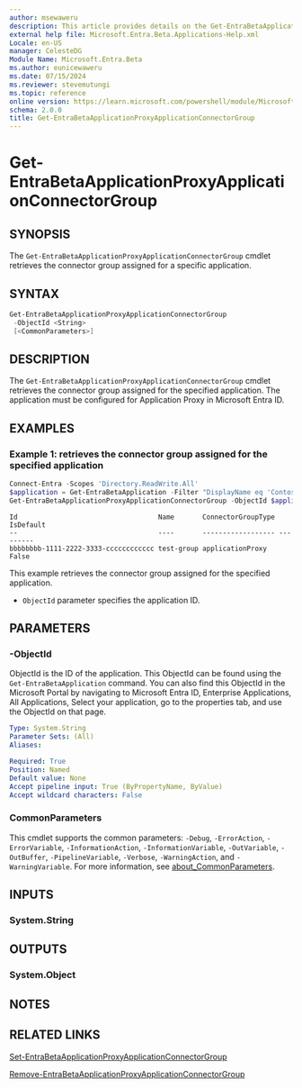 ```yaml
---
author: msewaweru
description: This article provides details on the Get-EntraBetaApplicationProxyApplicationConnectorGroup.
external help file: Microsoft.Entra.Beta.Applications-Help.xml
Locale: en-US
manager: CelesteDG
Module Name: Microsoft.Entra.Beta
ms.author: eunicewaweru
ms.date: 07/15/2024
ms.reviewer: stevemutungi
ms.topic: reference
online version: https://learn.microsoft.com/powershell/module/Microsoft.Entra.Beta/Get-EntraBetaApplicationProxyApplicationConnectorGroup
schema: 2.0.0
title: Get-EntraBetaApplicationProxyApplicationConnectorGroup
---
```


# Get-EntraBetaApplicationProxyApplicationConnectorGroup

## SYNOPSIS

The `Get-EntraBetaApplicationProxyApplicationConnectorGroup` cmdlet retrieves the connector group assigned for a specific application.

## SYNTAX

```powershell
Get-EntraBetaApplicationProxyApplicationConnectorGroup
 -ObjectId <String>
 [<CommonParameters>]
```

## DESCRIPTION

The `Get-EntraBetaApplicationProxyApplicationConnectorGroup` cmdlet retrieves the connector group assigned for the specified application.
The application must be configured for Application Proxy in Microsoft Entra ID.

## EXAMPLES

### Example 1: retrieves the connector group assigned for the specified application

```powershell
Connect-Entra -Scopes 'Directory.ReadWrite.All'
$application = Get-EntraBetaApplication -Filter "DisplayName eq 'Contoso App Proxy'"
Get-EntraBetaApplicationProxyApplicationConnectorGroup -ObjectId $application.Id
```

```Output
Id                                   Name       ConnectorGroupType IsDefault
--                                   ----       ------------------ ---------
bbbbbbbb-1111-2222-3333-cccccccccccc test-group applicationProxy       False
```

This example retrieves the connector group assigned for the specified application.

- `ObjectId` parameter specifies the application ID.

## PARAMETERS

### -ObjectId

ObjectId is the ID of the application.
This ObjectId can be found using the `Get-EntraBetaApplication` command.
You can also find this ObjectId in the Microsoft Portal by navigating to Microsoft Entra ID, Enterprise Applications, All Applications, Select your application, go to the properties tab, and use the ObjectId on that page.

```yaml
Type: System.String
Parameter Sets: (All)
Aliases:

Required: True
Position: Named
Default value: None
Accept pipeline input: True (ByPropertyName, ByValue)
Accept wildcard characters: False
```

### CommonParameters

This cmdlet supports the common parameters: `-Debug`, `-ErrorAction`, `-ErrorVariable`, `-InformationAction`, `-InformationVariable`, `-OutVariable`, `-OutBuffer`, `-PipelineVariable`, `-Verbose`, `-WarningAction`, and `-WarningVariable`. For more information, see [about_CommonParameters](https://go.microsoft.com/fwlink/?LinkID=113216).

## INPUTS

### System.String

## OUTPUTS

### System.Object

## NOTES

## RELATED LINKS

[Set-EntraBetaApplicationProxyApplicationConnectorGroup](Set-EntraBetaApplicationProxyApplicationConnectorGroup.md)

[Remove-EntraBetaApplicationProxyApplicationConnectorGroup](Remove-EntraBetaApplicationProxyApplicationConnectorGroup.md)
